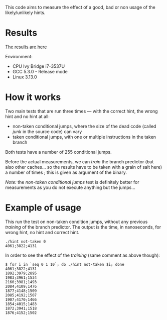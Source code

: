 This code aims to measure the effect of a good, bad or non usage of the likely/unlikely hints. 


Results
========
[The results are here](https://docs.google.com/spreadsheets/d/1EeC85u_8TcMqYpP68IKHj1Ej9prlyyI7pzeqY_eVRD8/pubhtml)

Environment:
 - CPU Ivy Bridge i7-3537U
 - GCC 5.3.0 - Release mode
 - Linux 3.13.0


How it works
============
Two main tests that are run three times &mdash; with the correct hint, the wrong hint and no hint at all:
 - non-taken conditional jumps, where the size of the dead code (called *junk* in the source code) can vary
 - taken conditional jumps, with one or multiple instructions in the taken branch

Both tests have a number of 255 conditional jumps. 

Before the actual measurements, we can *train* the branch predictor (but also other caches... so the results have
to be taken with a grain of salt here) a number of times ; this is given as argument of the binary.

*Note:* the *non-taken conditional jumps* test is definitely better for measurements as you do not execute anything 
but the jumps...


Example of usage
================
This run the test on non-taken condition jumps, without any previous *training* of the branch predictor. 
The output is the time, in nanoseconds, for wrong hint, no hint and correct hint.

```
./hint not-taken 0
4061;3822;4131
```

In order to see the effect of the *training* (same comment as above though):

```
$ for i in `seq 0 1 10`; do ./hint not-taken $i; done
4061;3822;4131
1892;3979;2895
1983;3961;1534
2160;3981;1493
2084;4109;1476
1877;4148;1509
2085;4192;1507
1907;4170;1466
1854;4015;1483
1872;3941;1518
1876;4152;1502
```
